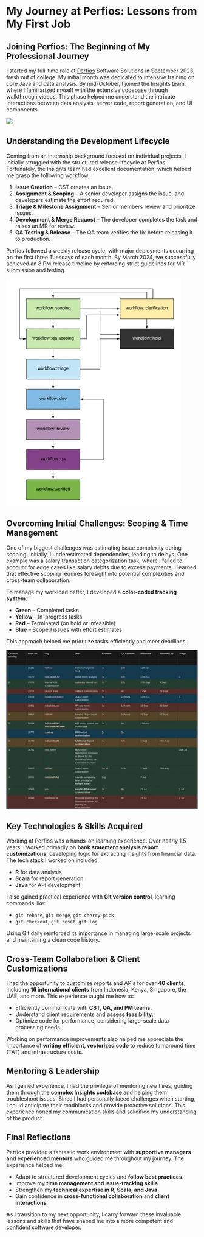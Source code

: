# My Journey at Perfios: Lessons from My First Job

<span id="chapter-1">

## Joining Perfios: The Beginning of My Professional Journey

</span>

I started my full-time role at <a href="https://perfios.com" class="md-a">Perfios</a> Software Solutions in September 2023, fresh out of college. My initial month was dedicated to intensive training on core Java and data analysis. By mid-October, I joined the Insights team, where I familiarized myself with the extensive codebase through walkthrough videos. This phase helped me understand the intricate interactions between data analysis, server code, report generation, and UI components.

![](https://www.fibac-india.com/Perfios.png)

<span id="chapter-2">

## Understanding the Development Lifecycle

</span>

Coming from an internship background focused on individual projects, I initially struggled with the structured release lifecycle at Perfios. Fortunately, the Insights team had excellent documentation, which helped me grasp the following workflow:

1. **Issue Creation** – CST creates an issue.
2. **Assignment & Scoping** – A senior developer assigns the issue, and developers estimate the effort required.
3. **Triage & Milestone Assignment** – Senior members review and prioritize issues.
4. **Development & Merge Request** – The developer completes the task and raises an MR for review.
5. **QA Testing & Release** – The QA team verifies the fix before releasing it to production.

Perfios followed a weekly release cycle, with major deployments occurring on the first three Tuesdays of each month. By March 2024, we successfully achieved an 8 PM release timeline by enforcing strict guidelines for MR submission and testing.


![image.png](https://github.com/nithin-sudarsan/portfolio-site/blob/main/src/lib/images/blog-images/release-pipeline.png?raw=true)


<span id="chapter-3">

## Overcoming Initial Challenges: Scoping & Time Management

</span>

One of my biggest challenges was estimating issue complexity during scoping. Initially, I underestimated dependencies, leading to delays. One example was a salary transaction categorization task, where I failed to account for edge cases like salary debits due to excess payments. I learned that effective scoping requires foresight into potential complexities and cross-team collaboration.

To manage my workload better, I developed a **color-coded tracking system**:

- **Green** – Completed tasks
- **Yellow** – In-progress tasks
- **Red** – Terminated (on hold or infeasible)
- **Blue** – Scoped issues with effort estimates

This approach helped me prioritize tasks efficiently and meet deadlines.


![image.png](https://github.com/nithin-sudarsan/portfolio-site/blob/main/src/lib/images/blog-images/issues-table.png?raw=true)

<span id="chapter-4">

## Key Technologies & Skills Acquired

</span>

Working at Perfios was a hands-on learning experience. Over nearly 1.5 years, I worked primarily on **bank statement analysis report customizations**, developing logic for extracting insights from financial data. The tech stack I worked on included:

- **R** for data analysis
- **Scala** for report generation
- **Java** for API development

I also gained practical experience with **Git version control**, learning commands like:

- `git rebase`, `git merge`, `git cherry-pick`
- `git checkout`, `git reset`, `git log`

Using Git daily reinforced its importance in managing large-scale projects and maintaining a clean code history.


<span id="chapter-5">

## Cross-Team Collaboration & Client Customizations

</span>

I had the opportunity to customize reports and APIs for over **40 clients**, including **16 international clients** from Indonesia, Kenya, Singapore, the UAE, and more. This experience taught me how to:

- Efficiently communicate with **CST, QA, and PM teams**.
- Understand client requirements and **assess feasibility**.
- Optimize code for performance, considering large-scale data processing needs.

Working on performance improvements also helped me appreciate the importance of **writing efficient, vectorized code** to reduce turnaround time (TAT) and infrastructure costs.


<span id="chapter-6">

## Mentoring & Leadership

</span>

As I gained experience, I had the privilege of mentoring new hires, guiding them through the **complex Insights codebase** and helping them troubleshoot issues. Since I had personally faced challenges when starting, I could anticipate their roadblocks and provide proactive solutions. This experience honed my communication skills and solidified my understanding of the product.

<span id="chapter-7">

## Final Reflections

</span>

Perfios provided a fantastic work environment with **supportive managers and experienced mentors** who guided me throughout my journey. The experience helped me:

- Adapt to structured development cycles and **follow best practices**.
- Improve my **time management and issue-tracking skills**.
- Strengthen my **technical expertise in R, Scala, and Java**.
- Gain confidence in **cross-functional collaboration** and **client interactions**.

As I transition to my next opportunity, I carry forward these invaluable lessons and skills that have shaped me into a more competent and confident software developer.